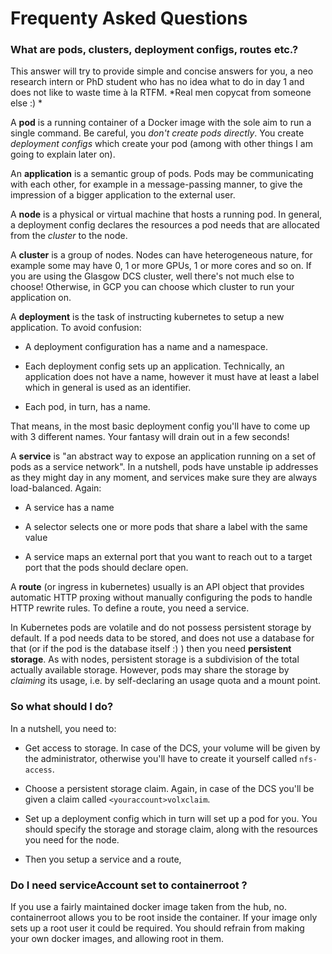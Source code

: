 # Frequenty Asked Questions

### What are pods, clusters, deployment configs, routes etc.?

This answer will try to provide simple and concise answers for you, a neo research intern or PhD student who has no idea what to do in day 1 and does not like to waste time à la RTFM. *Real men copycat from someone else :) *

A **pod** is a running container of a Docker image with the sole aim to run a single command. Be careful, you *don't create pods directly*. You create *deployment configs* which create your pod (among with other things I am going to explain later on).

An **application** is a semantic group of pods. Pods may be communicating with each other, for example in a message-passing manner, to give the impression of a bigger application to the external user.

A **node** is a physical or virtual machine that hosts a running pod. In general, a deployment config declares the resources a pod needs that are allocated from the *cluster* to the node.

A **cluster** is a group of nodes. Nodes can have heterogeneous nature, for example some may have 0, 1 or more GPUs, 1 or more cores and so on. If you are using the Glasgow DCS cluster, well there's not much else to choose! Otherwise, in GCP you can choose which cluster to run your application on.

A **deployment** is the task of instructing kubernetes to setup a new application. To avoid confusion:

- A deployment configuration has a name and a namespace.

- Each deployment config sets up an application. Technically, an application does not have a name, however it must have at least a label which in general is used as an identifier.

- Each pod, in turn, has a name.

That means, in the most basic deployment config you'll have to come up with 3 different names. Your fantasy will drain out in a few seconds!

A **service** is "an abstract way to expose an application running on a set of pods as a service network". In a nutshell, pods have unstable ip addresses as they might day in any moment, and services make sure they are always load-balanced. Again:

- A service has a name

- A selector selects one or more pods that share a label with the same value

- A service maps an external port that you want to reach out to a target port that the pods should declare open.

A **route** (or ingress in kubernetes) usually is an API object that provides automatic HTTP proxing without manually configuring the pods to handle HTTP rewrite rules. To define a route, you need a service.

In Kubernetes pods are volatile and do not possess persistent storage by default. If a pod needs data to be stored, and does not use a database for that (or if the pod is the database itself :) ) then you need **persistent storage**. As with nodes, persistent storage is a subdivision of the total actually available storage. However, pods may share the storage by *claiming* its usage, i.e. by self-declaring an usage quota and a mount point.

### So what should I do?

In a nutshell, you need to:

- Get access to storage. In case of the DCS, your volume will be given by the administrator, otherwise you'll have to create it yourself called `nfs-access`.

- Choose a persistent storage claim. Again, in case of the DCS you'll be given a claim called `<youraccount>volxclaim`.

- Set up a deployment config which in turn will set up a pod for you. You should specify the storage and storage claim, along with the resources you need for the node.

- Then you setup a service and a route,

### Do I need serviceAccount set to containerroot ?

If you use a fairly maintained docker image taken from the hub, no. containerroot allows you to be root inside the container. If your image only sets up a root user it could be required. You should refrain from making your own docker images, and allowing root in them.

